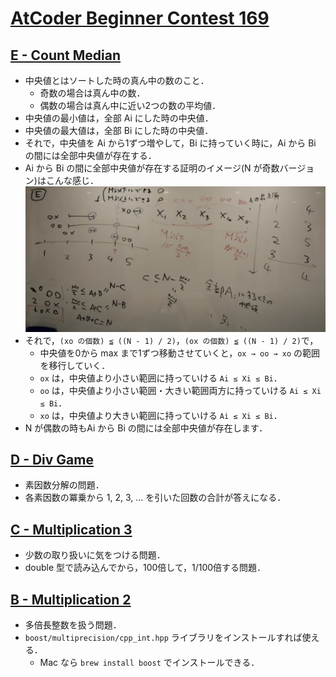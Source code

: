 # [AtCoder Beginner Contest 169](https://atcoder.jp/contests/abc169/tasks)

## [E - Count Median](https://atcoder.jp/contests/abc169/tasks/abc169_e)
- 中央値とはソートした時の真ん中の数のこと．
    - 奇数の場合は真ん中の数．
    - 偶数の場合は真ん中に近い2つの数の平均値．
- 中央値の最小値は，全部 Ai にした時の中央値．
- 中央値の最大値は，全部 Bi にした時の中央値．
- それで，中央値を Ai から1ずつ増やして，Bi に持っていく時に，Ai から Bi の間には全部中央値が存在する．
- Ai から Bi の間に全部中央値が存在する証明のイメージ(N が奇数バージョン)はこんな感じ．
![abc169_e](./img/abc169_e.png)
- それで，`(xo の個数) ≦ ((N - 1) / 2)`，`(ox の個数) ≦ ((N - 1) / 2)`で，
    - 中央値を0から max  まで1ずつ移動させていくと，`ox → oo → xo` の範囲を移行していく．
    - `ox` は，中央値より小さい範囲に持っていける `Ai ≤ Xi ≤ Bi`．
    - `oo` は，中央値より小さい範囲・大きい範囲両方に持っていける `Ai ≤ Xi ≤ Bi`．
    - `xo` は，中央値より大きい範囲に持っていける `Ai ≤ Xi ≤ Bi`．
- N が偶数の時もAi から Bi の間には全部中央値が存在します．


## [D - Div Game](https://atcoder.jp/contests/abc169/tasks/abc169_d)
- 素因数分解の問題．
- 各素因数の冪乗から 1, 2, 3, ... を引いた回数の合計が答えになる．

## [C - Multiplication 3](https://atcoder.jp/contests/abc169/tasks/abc169_c)
- 少数の取り扱いに気をつける問題．
- double 型で読み込んでから，100倍して，1/100倍する問題．

## [B - Multiplication 2](https://atcoder.jp/contests/abc169/tasks/abc169_b)
- 多倍長整数を扱う問題．
- `boost/multiprecision/cpp_int.hpp` ライブラリをインストールすれば使える．
    - Mac なら `brew install boost` でインストールできる．
